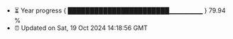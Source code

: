 - ⏳ Year progress { ███████████████████████▁▁▁▁▁▁▁ } 79.94 %
- ⏰ Updated on Sat, 19 Oct 2024 14:18:56 GMT

